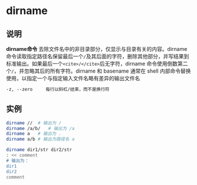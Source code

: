 # **dirname**

## 说明

**dirname命令** 去除文件名中的非目录部分，仅显示与目录有关的内容。dirname命令读取指定路径名保留最后一个`/`及其后面的字符，删除其他部分，并写结果到标准输出。如果最后一个`<cite>/</cite>`后无字符，dirname 命令使用倒数第二个`/`，并忽略其后的所有字符。dirname 和 basename 通常在 shell 内部命令替换使用，以指定一个与指定输入文件名略有差异的输出文件名

```markdown
-z, --zero     每行以斜杠/结束，而不是换行符
```

## 实例

```bash
dirname //  # 输出为 /
dirname /a/b/   # 输出为 /a
dirname a   # 输出为 .
dirname a/b # 输出为路径名 a

dirname dir1/str dir2/str
: << comment
# 输出为：
dir1
dir2
comment
```
